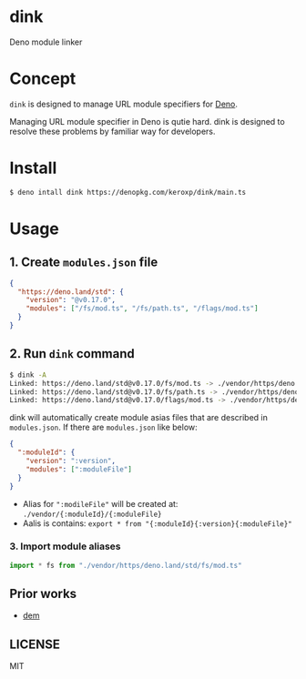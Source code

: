 # dink

Deno module linker

# Concept

`dink` is designed to manage URL module specifiers for [Deno](https://deno.land).

Managing URL module specifier in Deno is qutie hard. dink is designed to resolve these problems by familiar way for developers.

# Install

```bash
$ deno intall dink https://denopkg.com/keroxp/dink/main.ts
```

# Usage

## 1. Create `modules.json` file

```json
{
  "https://deno.land/std": {
    "version": "@v0.17.0",
    "modules": ["/fs/mod.ts", "/fs/path.ts", "/flags/mod.ts"]
  }
}
```

## 2. Run `dink` command

```bash
$ dink -A
Linked: https://deno.land/std@v0.17.0/fs/mod.ts -> ./vendor/https/deno.land/std/fs/mod.ts
Linked: https://deno.land/std@v0.17.0/fs/path.ts -> ./vendor/https/deno.land/std/fs/path.ts
Linked: https://deno.land/std@v0.17.0/flags/mod.ts -> ./vendor/https/deno.land/std/flags/mod.ts
```

dink will automatically create module asias files that are described in `modules.json`. If there are `modules.json` like below:

```json
{
  ":moduleId": {
    "version": ":version",
    "modules": [":moduleFile"]
  }
}
```

- Alias for `":modileFile"` will be created at: `./vendor/{:moduleId}/{:moduleFile}`
- Aalis is contains: `export * from "{:moduleId}{:version}{:moduleFile}"`

### 3. Import module aliases

```ts
import * fs from "./vendor/https/deno.land/std/fs/mod.ts"
```
## Prior works

- [dem](https://github.com/syumai/dem)

## LICENSE

MIT